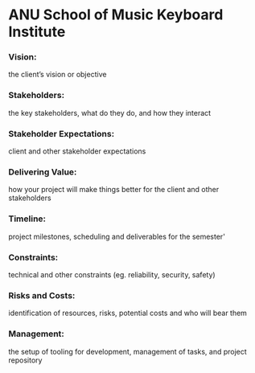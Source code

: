 # ANU School of Music Keyboard Institute

### Vision:
the client’s vision or objective


### Stakeholders:
the key stakeholders, what do they do, and how they interact


### Stakeholder Expectations:
client and other stakeholder expectations


### Delivering Value:
how your project will make things better for the client and other stakeholders


### Timeline:
project milestones, scheduling and deliverables for the semester'


### Constraints:
technical and other constraints (eg. reliability, security, safety)


### Risks and Costs:
identification of resources, risks, potential costs and who will bear them


### Management:
the setup of tooling for development, management of tasks, and project repository
